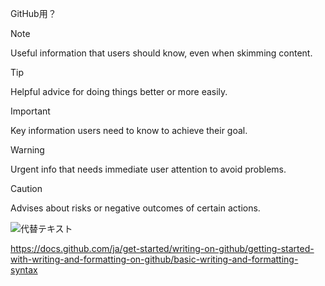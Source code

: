 

GitHub用？
> [!NOTE]
> Useful information that users should know, even when skimming content.

> [!TIP]
> Helpful advice for doing things better or more easily.

> [!IMPORTANT]
> Key information users need to know to achieve their goal.

> [!WARNING]
> Urgent info that needs immediate user attention to avoid problems.

> [!CAUTION]
> Advises about risks or negative outcomes of certain actions.


![代替テキスト](image.png "タイトル")

https://docs.github.com/ja/get-started/writing-on-github/getting-started-with-writing-and-formatting-on-github/basic-writing-and-formatting-syntax

